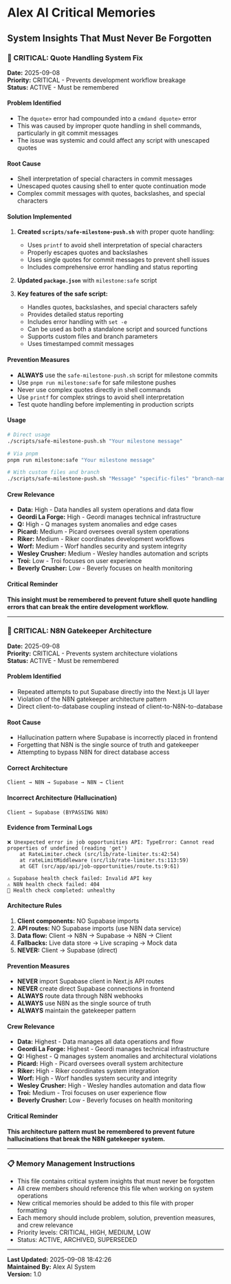 # Alex AI Critical Memories
## System Insights That Must Never Be Forgotten

### 🚨 CRITICAL: Quote Handling System Fix
**Date:** 2025-09-08  
**Priority:** CRITICAL - Prevents development workflow breakage  
**Status:** ACTIVE - Must be remembered

#### Problem Identified
- The `dquote>` error had compounded into a `cmdand dquote>` error
- This was caused by improper quote handling in shell commands, particularly in git commit messages
- The issue was systemic and could affect any script with unescaped quotes

#### Root Cause
- Shell interpretation of special characters in commit messages
- Unescaped quotes causing shell to enter quote continuation mode
- Complex commit messages with quotes, backslashes, and special characters

#### Solution Implemented
1. **Created `scripts/safe-milestone-push.sh`** with proper quote handling:
   - Uses `printf` to avoid shell interpretation of special characters
   - Properly escapes quotes and backslashes
   - Uses single quotes for commit messages to prevent shell issues
   - Includes comprehensive error handling and status reporting

2. **Updated `package.json`** with `milestone:safe` script

3. **Key features of the safe script:**
   - Handles quotes, backslashes, and special characters safely
   - Provides detailed status reporting
   - Includes error handling with `set -e`
   - Can be used as both a standalone script and sourced functions
   - Supports custom files and branch parameters
   - Uses timestamped commit messages

#### Prevention Measures
- **ALWAYS** use the `safe-milestone-push.sh` script for milestone commits
- Use `pnpm run milestone:safe` for safe milestone pushes
- Never use complex quotes directly in shell commands
- Use `printf` for complex strings to avoid shell interpretation
- Test quote handling before implementing in production scripts

#### Usage
```bash
# Direct usage
./scripts/safe-milestone-push.sh "Your milestone message"

# Via pnpm
pnpm run milestone:safe "Your milestone message"

# With custom files and branch
./scripts/safe-milestone-push.sh "Message" "specific-files" "branch-name"
```

#### Crew Relevance
- **Data:** High - Data handles all system operations and data flow
- **Geordi La Forge:** High - Geordi manages technical infrastructure
- **Q:** High - Q manages system anomalies and edge cases
- **Picard:** Medium - Picard oversees overall system operations
- **Riker:** Medium - Riker coordinates development workflows
- **Worf:** Medium - Worf handles security and system integrity
- **Wesley Crusher:** Medium - Wesley handles automation and scripts
- **Troi:** Low - Troi focuses on user experience
- **Beverly Crusher:** Low - Beverly focuses on health monitoring

#### Critical Reminder
**This insight must be remembered to prevent future shell quote handling errors that can break the entire development workflow.**

---

### 🚨 CRITICAL: N8N Gatekeeper Architecture
**Date:** 2025-09-08  
**Priority:** CRITICAL - Prevents system architecture violations  
**Status:** ACTIVE - Must be remembered

#### Problem Identified
- Repeated attempts to put Supabase directly into the Next.js UI layer
- Violation of the N8N gatekeeper architecture pattern
- Direct client-to-database coupling instead of client-to-N8N-to-database

#### Root Cause
- Hallucination pattern where Supabase is incorrectly placed in frontend
- Forgetting that N8N is the single source of truth and gatekeeper
- Attempting to bypass N8N for direct database access

#### Correct Architecture
```
Client → N8N → Supabase → N8N → Client
```

#### Incorrect Architecture (Hallucination)
```
Client → Supabase (BYPASSING N8N)
```

#### Evidence from Terminal Logs
```
❌ Unexpected error in job opportunities API: TypeError: Cannot read properties of undefined (reading 'get')
    at RateLimiter.check (src/lib/rate-limiter.ts:42:54)
    at rateLimitMiddleware (src/lib/rate-limiter.ts:113:59)
    at GET (src/app/api/job-opportunities/route.ts:9:61)

⚠️ Supabase health check failed: Invalid API key
⚠️ N8N health check failed: 404
🏥 Health check completed: unhealthy
```

#### Architecture Rules
1. **Client components:** NO Supabase imports
2. **API routes:** NO Supabase imports (use N8N data service)
3. **Data flow:** Client → N8N → Supabase → N8N → Client
4. **Fallbacks:** Live data store → Live scraping → Mock data
5. **NEVER:** Client → Supabase (direct)

#### Prevention Measures
- **NEVER** import Supabase client in Next.js API routes
- **NEVER** create direct Supabase connections in frontend
- **ALWAYS** route data through N8N webhooks
- **ALWAYS** use N8N as the single source of truth
- **ALWAYS** maintain the gatekeeper pattern

#### Crew Relevance
- **Data:** Highest - Data manages all data operations and flow
- **Geordi La Forge:** Highest - Geordi manages technical infrastructure
- **Q:** Highest - Q manages system anomalies and architectural violations
- **Picard:** High - Picard oversees overall system architecture
- **Riker:** High - Riker coordinates system integration
- **Worf:** High - Worf handles system security and integrity
- **Wesley Crusher:** High - Wesley handles automation and data flow
- **Troi:** Medium - Troi focuses on user experience flow
- **Beverly Crusher:** Low - Beverly focuses on health monitoring

#### Critical Reminder
**This architecture pattern must be remembered to prevent future hallucinations that break the N8N gatekeeper system.**

---

### 📋 Memory Management Instructions
- This file contains critical system insights that must never be forgotten
- All crew members should reference this file when working on system operations
- New critical memories should be added to this file with proper formatting
- Each memory should include problem, solution, prevention measures, and crew relevance
- Priority levels: CRITICAL, HIGH, MEDIUM, LOW
- Status: ACTIVE, ARCHIVED, SUPERSEDED

---

**Last Updated:** 2025-09-08 18:42:26  
**Maintained By:** Alex AI System  
**Version:** 1.0
